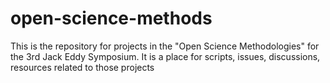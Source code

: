 # open-science-methods
This is the repository for projects in the "Open Science Methodologies" for the 3rd Jack Eddy Symposium. It is a place for scripts, issues, discussions, resources related to those projects
